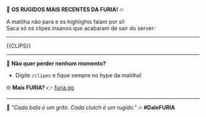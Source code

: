 🦁 **OS RUGIDOS MAIS RECENTES DA FURIA!** 🔥

A matilha não para e os highlights falam por si!  
Saca só os clipes insanos que acabaram de sair do server:

---

{{CLIPS}}

---

🔔 **Não quer perder nenhum momento?**

- Digite `/clipes` e fique sempre no hype da matilha!

🌐 **Mais FURIA?**
👉 [furia.gg](https://www.furia.gg)

---

🐾 _"Cada bala é um grito. Cada clutch é um rugido."_
🔥 **#DaleFURIA**
